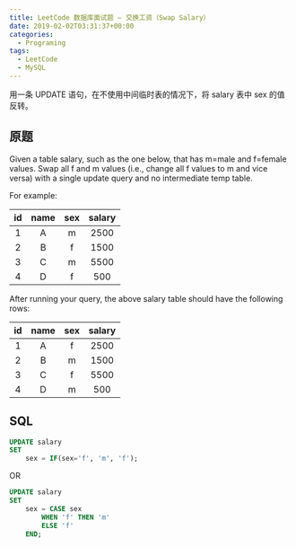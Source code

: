 ```yaml
---
title: LeetCode 数据库面试题 – 交换工资（Swap Salary）
date: 2019-02-02T03:31:37+00:00
categories:
  - Programing
tags:
  - LeetCode
  - MySQL
---
```


用一条 UPDATE 语句，在不使用中间临时表的情况下，将 salary 表中 sex 的值反转。

<!--more-->

## 原题

Given a table salary, such as the one below, that has m=male and f=female values. Swap all f and m values (i.e., change all f values to m and vice versa) with a single update query and no intermediate temp table.

For example:

| id | name | sex | salary |
|:--:|:----:|:---:|:------:|
| 1  | A    | m   | 2500   |
| 2  | B    | f   | 1500   |
| 3  | C    | m   | 5500   |
| 4  | D    | f   | 500    |

After running your query, the above salary table should have the following rows:

| id | name | sex | salary |
|:--:|:----:|:---:|:------:|
| 1  | A    | f   | 2500   |
| 2  | B    | m   | 1500   |
| 3  | C    | f   | 5500   |
| 4  | D    | m   | 500    |

## SQL

```sql
UPDATE salary 
SET 
    sex = IF(sex='f', 'm', 'f');
```

OR

```sql
UPDATE salary 
SET 
    sex = CASE sex 
        WHEN 'f' THEN 'm' 
        ELSE 'f' 
    END;
```

